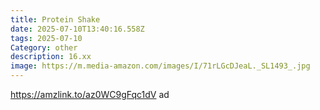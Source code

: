 ```yaml
---
title: Protein Shake
date: 2025-07-10T13:40:16.558Z
tags: 2025-07-10
Category: other
description: 16.xx
image: https://m.media-amazon.com/images/I/71rLGcDJeaL._SL1493_.jpg
---
```

https://amzlink.to/az0WC9gFqc1dV ad